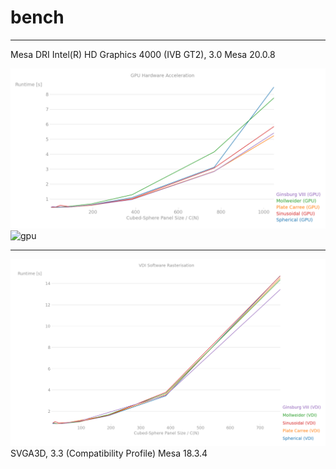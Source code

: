 # bench

----


Mesa DRI Intel(R) HD Graphics 4000 (IVB GT2), 3.0 Mesa 20.0.8

![gpu](gpu.png)
![gpu](gpu.gif)

----

![vdi](vdi.png)
SVGA3D, 3.3 (Compatibility Profile) Mesa 18.3.4
